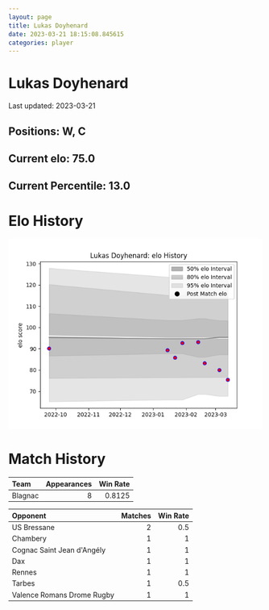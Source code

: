 ```yaml
---  
layout: page  
title: Lukas Doyhenard  
date: 2023-03-21 18:15:08.845615  
categories: player  
---
```

# Lukas Doyhenard


Last updated: 2023-03-21
## Positions: W, C

## Current elo: 75.0

## Current Percentile: 13.0

# Elo History


![elo history](history_LukasDoyhenard.png)
# Match History


| Team    |   Appearances |   Win Rate |
|:--------|--------------:|-----------:|
| Blagnac |             8 |     0.8125 |

| Opponent                   |   Matches |   Win Rate |
|:---------------------------|----------:|-----------:|
| US Bressane                |         2 |        0.5 |
| Chambery                   |         1 |        1   |
| Cognac Saint Jean d'Angély |         1 |        1   |
| Dax                        |         1 |        1   |
| Rennes                     |         1 |        1   |
| Tarbes                     |         1 |        0.5 |
| Valence Romans Drome Rugby |         1 |        1   |